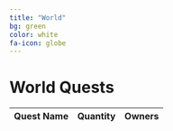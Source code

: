 ```yaml
---
title: "World"
bg: green
color: white
fa-icon: globe
---
```


# World Quests

| Quest Name | Quantity | Owners |
|:--- |:---:| ---:|
